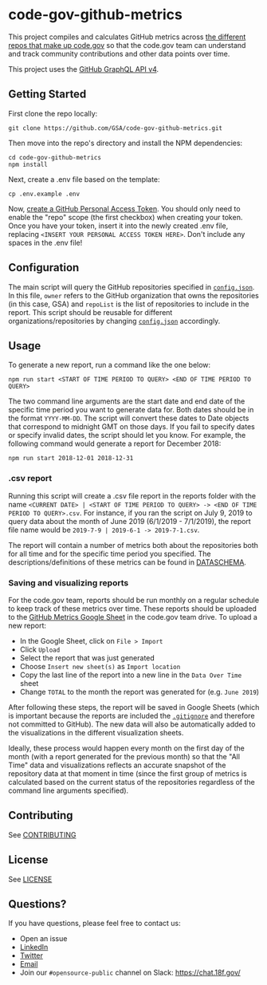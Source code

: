 # code-gov-github-metrics
This project compiles and calculates GitHub metrics across [the different repos that make up code.gov](https://github.com/GSA/code-gov) so that the code.gov team can understand and track community contributions and other data points over time.

This project uses the [GitHub GraphQL API v4](https://developer.github.com/v4/).

## Getting Started
First clone the repo locally:

```
git clone https://github.com/GSA/code-gov-github-metrics.git
```

Then move into the repo's directory and install the NPM dependencies:

```
cd code-gov-github-metrics
npm install
```

Next, create a .env file based on the template:

```
cp .env.example .env
```

Now, [create a GitHub Personal Access Token](https://help.github.com/en/articles/creating-a-personal-access-token-for-the-command-line#creating-a-token). You should only need to enable the "repo" scope (the first checkbox) when creating your token. Once you have your token, insert it into the newly created .env file, replacing `<INSERT YOUR PERSONAL ACCESS TOKEN HERE>`. Don't include any spaces in the .env file!

## Configuration

The main script will query the GitHub repositories specified in [`config.json`](https://github.com/GSA/code-gov-github-metrics/blob/master/config.json). In this file, `owner` refers to the GitHub organization that owns the repositories (in this case, GSA) and `repoList` is the list of repositories to include in the report. This script should be reusable for different organizations/repositories by changing [`config.json`](https://github.com/GSA/code-gov-github-metrics/blob/master/config.json) accordingly. 

## Usage

To generate a new report, run a command like the one below:

```
npm run start <START OF TIME PERIOD TO QUERY> <END OF TIME PERIOD TO QUERY>
```

The two command line arguments are the start date and end date of the specific time period you want to generate data for. Both dates should be in the format `YYYY-MM-DD`. The script will convert these dates to Date objects that correspond to midnight GMT on those days. If you fail to specify dates or specify invalid dates, the script should let you know. For example, the following command would generate a report for December 2018:

```
npm run start 2018-12-01 2018-12-31
```

### .csv report

Running this script will create a .csv file report in the reports folder with the name `<CURRENT DATE> | <START OF TIME PERIOD TO QUERY> -> <END OF TIME PERIOD TO QUERY>.csv`. For instance, if you ran the script on July 9, 2019 to query data about the month of June 2019 (6/1/2019 - 7/1/2019), the report file name would be `2019-7-9 | 2019-6-1 -> 2019-7-1.csv`.

The report will contain a number of metrics both about the repositories both for all time and for the specific time period you specified. The descriptions/definitions of these metrics can be found in [DATASCHEMA](https://github.com/GSA/code-gov-github-metrics/blob/master/DATASCHEMA.md).

### Saving and visualizing reports

For the code.gov team, reports should be run monthly on a regular schedule to keep track of these metrics over time. These reports should be uploaded to the [GitHub Metrics Google Sheet](https://docs.google.com/spreadsheets/d/1eCsV5zP61ITM3iQLwcEv425iweS6CW0q-tn4lAQKxpI/edit?usp=drive_web&ouid=103780763461647783609) in the code.gov team drive. To upload a new report:

* In the Google Sheet, click on `File > Import`
* Click `Upload`
* Select the report that was just generated
* Choose `Insert new sheet(s)` as `Import location`
* Copy the last line of the report into a new line in the `Data Over Time` sheet
* Change `TOTAL` to the month the report was generated for (e.g. `June 2019`)

After following these steps, the report will be saved in Google Sheets (which is important because the reports are included the [`.gitignore`](https://github.com/GSA/code-gov-github-metrics/blob/master/.gitignore) and therefore not committed to GitHub). The new data will also be automatically added to the visualizations in the different visualization sheets.

Ideally, these process would happen every month on the first day of the month (with a report generated for the previous month) so that the "All Time" data and visualizations reflects an accurate snapshot of the repository data at that moment in time (since the first group of metrics is calculated based on the current status of the repositories regardless of the command line arguments specified).

## Contributing

See [CONTRIBUTING](https://github.com/GSA/code-gov-github-metrics/blob/master/CONTRIBUTING.md)

## License

See [LICENSE](https://github.com/GSA/code-gov-github-metrics/blob/master/LICENSE.md)

## Questions?
If you have questions, please feel free to contact us:  
* Open an issue
* [LinkedIn](https://www.linkedin.com/company/code-gov/)  
* [Twitter](https://twitter.com/@CodeDotGov)  
* [Email](mailto:code@gsa.gov)
* Join our `#opensource-public` channel on Slack: https://chat.18f.gov/
